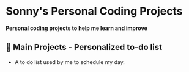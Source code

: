 # Sonny's Personal Coding Projects

**Personal coding projects to help me learn and improve**

## 🌟 Main Projects - Personalized to-do list

- A to do list used by me to schedule my day.